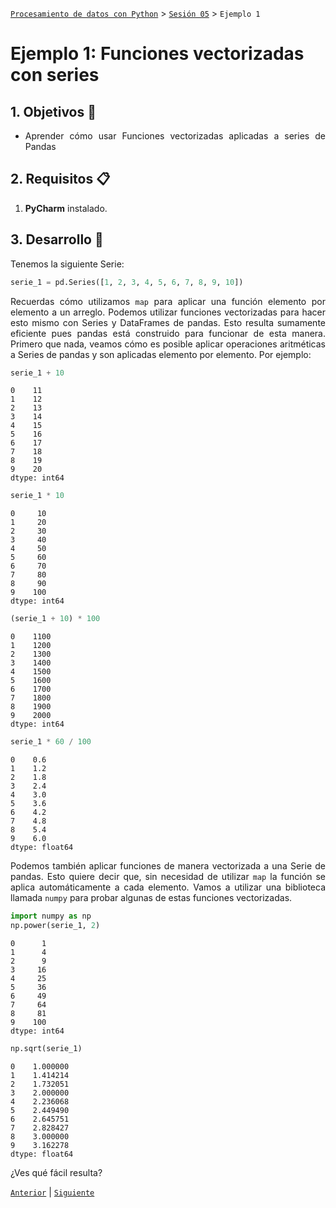 [`Procesamiento de datos con Python`](../../Readme.md) > [`Sesión 05`](../Readme.md) > `Ejemplo 1`

# Ejemplo 1: Funciones vectorizadas con series

<div style="text-align: justify;">

## 1. Objetivos :dart:

- Aprender cómo usar Funciones vectorizadas aplicadas a series de Pandas

## 2. Requisitos :clipboard:

1. **PyCharm** instalado.

## 3. Desarrollo :rocket:

Tenemos la siguiente Serie:

```python
serie_1 = pd.Series([1, 2, 3, 4, 5, 6, 7, 8, 9, 10])
```

Recuerdas cómo utilizamos `map` para aplicar una función elemento por elemento a un arreglo. Podemos utilizar funciones vectorizadas para hacer esto mismo con Series y DataFrames de pandas. Esto resulta sumamente eficiente pues pandas está construido para funcionar de esta manera. Primero que nada, veamos cómo es posible aplicar operaciones aritméticas a Series de pandas y son aplicadas elemento por elemento. Por ejemplo:

```python
serie_1 + 10
```
```
0    11
1    12
2    13
3    14
4    15
5    16
6    17
7    18
8    19
9    20
dtype: int64
```

```python
serie_1 * 10
```
```
0     10
1     20
2     30
3     40
4     50
5     60
6     70
7     80
8     90
9    100
dtype: int64
```

```python
(serie_1 + 10) * 100
```
```
0    1100
1    1200
2    1300
3    1400
4    1500
5    1600
6    1700
7    1800
8    1900
9    2000
dtype: int64
```

```python
serie_1 * 60 / 100
```
```
0    0.6
1    1.2
2    1.8
3    2.4
4    3.0
5    3.6
6    4.2
7    4.8
8    5.4
9    6.0
dtype: float64
```

Podemos también aplicar funciones de manera vectorizada a una Serie de pandas. Esto quiere decir que, sin necesidad de utilizar `map` la función se aplica automáticamente a cada elemento. Vamos a utilizar una biblioteca llamada `numpy` para probar algunas de estas funciones vectorizadas.

```python
import numpy as np
np.power(serie_1, 2)
```
```
0      1
1      4
2      9
3     16
4     25
5     36
6     49
7     64
8     81
9    100
dtype: int64
```

```python
np.sqrt(serie_1)
```
```
0    1.000000
1    1.414214
2    1.732051
3    2.000000
4    2.236068
5    2.449490
6    2.645751
7    2.828427
8    3.000000
9    3.162278
dtype: float64
```

¿Ves qué fácil resulta?

[`Anterior`](../Readme.md) | [`Siguiente`](../Readme.md)

</div>